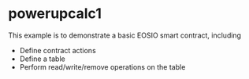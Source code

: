 # powerupcalc1

This example is to demonstrate a basic EOSIO smart contract, including

- Define contract actions
- Define a table
- Perform read/write/remove operations on the table
